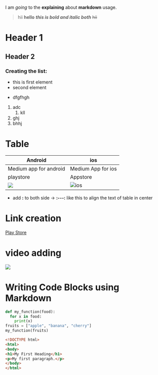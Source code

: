 I am _going_ to the **explaining** about __markdown__ usage.
 > hii **hello** 
__*this is bold and italic both*__
~~hii~~

# Header 1

## Header 2

### Creating the list:
- this is first element
- second element
+ dfgfhgh

1. adc
   1. kll
3. ghj
4. bhhj

# Table 

Android | ios
---- | ----
Medium app for android | Medium App for ios
playstore | Appstore 
![](https://res.cloudinary.com/practicaldev/image/fetch/s--H40ocFOu--/c_limit%2Cf_auto%2Cfl_progressive%2Cq_auto%2Cw_880/https://res.cloudinary.com/nedy123/image/upload/v1560565889/Screenshot_2019-06-15_at_3.28.03_AM_hij9sw.png) | ![ios](https://upload.wikimedia.org/wikipedia/commons/thumb/c/ca/IOS_logo.svg/2048px-IOS_logo.svg.png)


- add **:** to both side -> **:---:** like this to align the text of table in center

# Link creation
[Play Store](www.google.com)

# video adding
[![](https://w7.pngwing.com/pngs/914/758/png-transparent-github-social-media-computer-icons-logo-android-github-logo-computer-wallpaper-banner-thumbnail.png)](https://youtu.be/Ez8F0nW6S-w?feature=shared)

# Writing Code Blocks using Markdown

``` python
def my_function(food):
  for x in food:
    print(x)
fruits = ["apple", "banana", "cherry"]
my_function(fruits)
```

``` html
<!DOCTYPE html>
<html>
<body>
<h1>My First Heading</h1>
<p>My first paragraph.</p>
</body>
</html>
```




  
